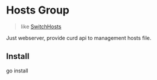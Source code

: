 # Hosts Group
> like [SwitchHosts](https://oldj.github.io/SwitchHosts/)

Just webserver, provide curd api to management hosts file.

## Install

go install
